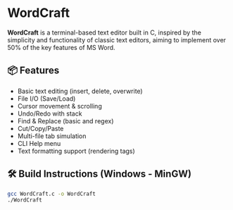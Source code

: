 # WordCraft

**WordCraft** is a terminal-based text editor built in C, inspired by the simplicity and functionality of classic text editors, aiming to implement over 50% of the key features of MS Word.

## 📦 Features

- Basic text editing (insert, delete, overwrite)
- File I/O (Save/Load)
- Cursor movement & scrolling
- Undo/Redo with stack
- Find & Replace (basic and regex)
- Cut/Copy/Paste
- Multi-file tab simulation
- CLI Help menu
- Text formatting support (rendering tags)

## 🛠️ Build Instructions (Windows - MinGW)

```bash
gcc WordCraft.c -o WordCraft
./WordCraft

